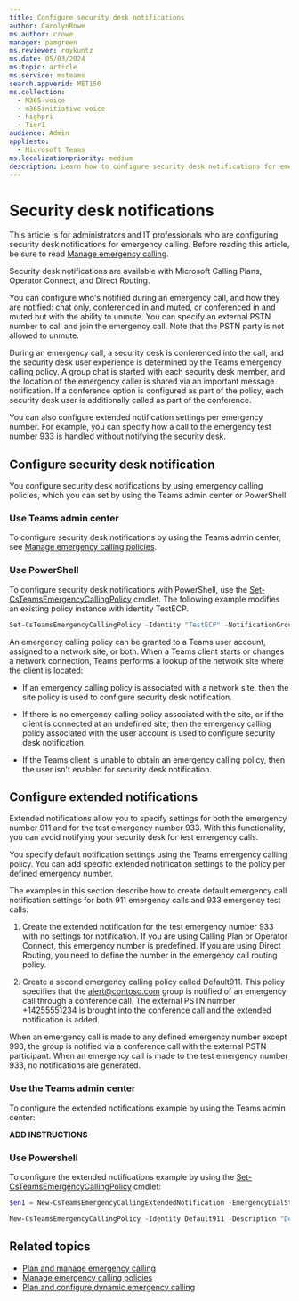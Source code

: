 ```yaml
---
title: Configure security desk notifications
author: CarolynRowe
ms.author: crowe
manager: pamgreen
ms.reviewer: roykuntz
ms.date: 05/03/2024
ms.topic: article
ms.service: msteams
search.appverid: MET150
ms.collection:
  - M365-voice
  - m365initiative-voice
  - highpri
  - Tier1
audience: Admin
appliesto:
  - Microsoft Teams
ms.localizationpriority: medium
description: Learn how to configure security desk notifications for emergency calling.
---
```


# Security desk notifications

This article is for administrators and IT professionals who are configuring security desk notifications for emergency calling. Before reading this article, be sure to read [Manage emergency calling](what-are-emergency-locations-addresses-and-call-routing.md).

Security desk notifications are available with Microsoft Calling Plans, Operator Connect, and Direct Routing.

You can configure who's notified during an emergency call, and how they are notified: chat only, conferenced in and muted, or conferenced in and muted but with the ability to unmute. You can specify an external PSTN number to call and join the emergency call. Note that the PSTN party is not allowed to unmute.

During an emergency call, a security desk is conferenced into the call, and the security desk user experience is determined by the Teams emergency calling policy. A group chat is started with each security desk member, and the location of the emergency caller is shared via an important message notification. If a conference option is configured as part of the policy, each security desk user is additionally called as part of the conference.

You can also configure extended notification settings per emergency number. For example, you can specify how a call to the emergency test number 933 is handled without notifying the security desk.

## Configure security desk notification

You configure security desk notifications by using emergency calling policies, which you can set by using the Teams admin center or PowerShell.

### Use Teams admin center

To configure security desk notifications by using the Teams admin center, see [Manage emergency calling policies](manage-emergency-calling-policies.md).

### Use PowerShell

To configure security desk notifications with PowerShell, use the  [Set-CsTeamsEmergencyCallingPolicy](/powershell/module/teams/set-csteamsemergencycallingpolicy) cmdlet. The following example modifies an existing policy instance with identity TestECP.

``` PowerShell
Set-CsTeamsEmergencyCallingPolicy -Identity "TestECP" -NotificationGroup "123@contoso.com;567@contoso.com"
```

An emergency calling policy can be granted to a Teams user account, assigned to a network site, or both. When a Teams client starts or changes a network connection, Teams performs a lookup of the network site where the client is located:

- If an emergency calling policy is associated with a network site, then the site policy is used to configure security desk notification.

- If there is no emergency calling policy associated with the site, or if the client is connected at an undefined site, then the emergency calling policy associated with the user account is used to configure security desk notification.

- If the Teams client is unable to obtain an emergency calling policy, then the user isn't enabled for security desk notification.


## Configure extended notifications

Extended notifications allow you to specify settings for both the emergency number 911 and for the test emergency number 933. With this functionality, you can avoid notifying your security desk for test emergency calls. 

You specify default notification settings using the Teams emergency calling policy. You can add specific extended notification settings to the policy per defined emergency number.  

The examples in this section describe how to create default emergency call notification settings for both 911 emergency calls and 933 emergency test calls:

1. Create the extended notification for the test emergency number 933 with no settings for notification. If you are using Calling Plan or Operator Connect, this emergency number is predefined. If you are using Direct Routing, you need to define the number in the emergency call routing policy. 

2. Create a second emergency calling policy called Default911. This policy specifies that the alert@contoso.com group is notified of an emergency call through a conference call. The external PSTN number +14255551234 is brought into the conference call and the extended notification is added.  

When an emergency call is made to any defined emergency number except 993, the group is notified via a conference call with the external PSTN participant. When an emergency call is made to the test emergency number 933, no notifications are generated. 

### Use the Teams admin center

To configure the extended notifications example by using the Teams admin center:

**ADD INSTRUCTIONS**

### Use Powershell

To configure the extended notifications example 
by using the  [Set-CsTeamsEmergencyCallingPolicy](/powershell/module/teams/set-csteamsemergencycallingpolicy) cmdlet:

```powershell
$en1 = New-CsTeamsEmergencyCallingExtendedNotification -EmergencyDialString "933"  

New-CsTeamsEmergencyCallingPolicy -Identity Default911 -Description "Default Emergency notification" -NotificationGroup "alert@contoso.com" -NotificationDialOutNumber "+14255551234" -NotificationMode ConferenceMuted -ExtendedNotifications @{add=$en1} 
```

## Related topics

- [Plan and manage emergency calling](what-are-emergency-locations-addresses-and-call-routing.md)
- [Manage emergency calling policies](manage-emergency-calling-policies.md)
- [Plan and configure dynamic emergency calling](configure-dynamic-emergency-calling.md)


